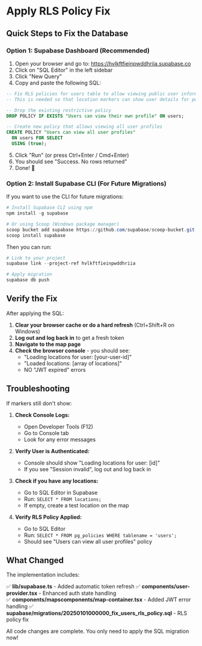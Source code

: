 # Apply RLS Policy Fix

## Quick Steps to Fix the Database

### Option 1: Supabase Dashboard (Recommended)
1. Open your browser and go to: https://hvlkftfieinpwddhriia.supabase.co
2. Click on "SQL Editor" in the left sidebar
3. Click "New Query"
4. Copy and paste the following SQL:

```sql
-- Fix RLS policies for users table to allow viewing public user information
-- This is needed so that location markers can show user details for public locations

-- Drop the existing restrictive policy
DROP POLICY IF EXISTS "Users can view their own profile" ON users;

-- Create new policy that allows viewing all user profiles
CREATE POLICY "Users can view all user profiles"
  ON users FOR SELECT
  USING (true);
```

5. Click "Run" (or press Ctrl+Enter / Cmd+Enter)
6. You should see "Success. No rows returned"
7. Done! 🎉

### Option 2: Install Supabase CLI (For Future Migrations)

If you want to use the CLI for future migrations:

```powershell
# Install Supabase CLI using npm
npm install -g supabase

# Or using Scoop (Windows package manager)
scoop bucket add supabase https://github.com/supabase/scoop-bucket.git
scoop install supabase
```

Then you can run:
```powershell
# Link to your project
supabase link --project-ref hvlkftfieinpwddhriia

# Apply migration
supabase db push
```

## Verify the Fix

After applying the SQL:

1. **Clear your browser cache or do a hard refresh** (Ctrl+Shift+R on Windows)
2. **Log out and log back in** to get a fresh token
3. **Navigate to the map page**
4. **Check the browser console** - you should see:
   - "Loading locations for user: [your-user-id]"
   - "Loaded locations: [array of locations]"
   - NO "JWT expired" errors

## Troubleshooting

If markers still don't show:

1. **Check Console Logs:**
   - Open Developer Tools (F12)
   - Go to Console tab
   - Look for any error messages

2. **Verify User is Authenticated:**
   - Console should show "Loading locations for user: [id]"
   - If you see "Session invalid", log out and log back in

3. **Check if you have any locations:**
   - Go to SQL Editor in Supabase
   - Run: `SELECT * FROM locations;`
   - If empty, create a test location on the map

4. **Verify RLS Policy Applied:**
   - Go to SQL Editor
   - Run: `SELECT * FROM pg_policies WHERE tablename = 'users';`
   - Should see "Users can view all user profiles" policy

## What Changed

The implementation includes:

✅ **lib/supabase.ts** - Added automatic token refresh
✅ **components/user-provider.tsx** - Enhanced auth state handling  
✅ **components/mapscomponents/map-container.tsx** - Added JWT error handling
✅ **supabase/migrations/20250101000000_fix_users_rls_policy.sql** - RLS policy fix

All code changes are complete. You only need to apply the SQL migration now!
